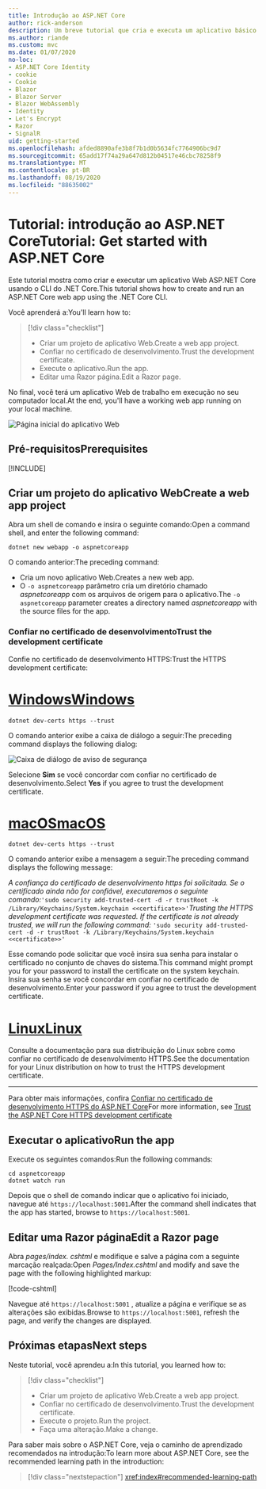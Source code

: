 ```yaml
---
title: Introdução ao ASP.NET Core
author: rick-anderson
description: Um breve tutorial que cria e executa um aplicativo básico Olá, Mundo usando o ASP.NET Core.
ms.author: riande
ms.custom: mvc
ms.date: 01/07/2020
no-loc:
- ASP.NET Core Identity
- cookie
- Cookie
- Blazor
- Blazor Server
- Blazor WebAssembly
- Identity
- Let's Encrypt
- Razor
- SignalR
uid: getting-started
ms.openlocfilehash: afded8890afe3b8f7b1d0b5634fc7764906bc9d7
ms.sourcegitcommit: 65add17f74a29a647d812b04517e46cbc78258f9
ms.translationtype: MT
ms.contentlocale: pt-BR
ms.lasthandoff: 08/19/2020
ms.locfileid: "88635002"
---
```

# <a name="tutorial-get-started-with-aspnet-core"></a><span data-ttu-id="0922e-103">Tutorial: introdução ao ASP.NET Core</span><span class="sxs-lookup"><span data-stu-id="0922e-103">Tutorial: Get started with ASP.NET Core</span></span>

<span data-ttu-id="0922e-104">Este tutorial mostra como criar e executar um aplicativo Web ASP.NET Core usando o CLI do .NET Core.</span><span class="sxs-lookup"><span data-stu-id="0922e-104">This tutorial shows how to create and run an ASP.NET Core web app using the .NET Core CLI.</span></span>

<span data-ttu-id="0922e-105">Você aprenderá a:</span><span class="sxs-lookup"><span data-stu-id="0922e-105">You'll learn how to:</span></span>

> [!div class="checklist"]
> * <span data-ttu-id="0922e-106">Criar um projeto de aplicativo Web.</span><span class="sxs-lookup"><span data-stu-id="0922e-106">Create a web app project.</span></span>
> * <span data-ttu-id="0922e-107">Confiar no certificado de desenvolvimento.</span><span class="sxs-lookup"><span data-stu-id="0922e-107">Trust the development certificate.</span></span>
> * <span data-ttu-id="0922e-108">Execute o aplicativo.</span><span class="sxs-lookup"><span data-stu-id="0922e-108">Run the app.</span></span>
> * <span data-ttu-id="0922e-109">Editar uma Razor página.</span><span class="sxs-lookup"><span data-stu-id="0922e-109">Edit a Razor page.</span></span>

<span data-ttu-id="0922e-110">No final, você terá um aplicativo Web de trabalho em execução no seu computador local.</span><span class="sxs-lookup"><span data-stu-id="0922e-110">At the end, you'll have a working web app running on your local machine.</span></span>

![Página inicial do aplicativo Web](_static/home-page.png)

## <a name="prerequisites"></a><span data-ttu-id="0922e-112">Pré-requisitos</span><span class="sxs-lookup"><span data-stu-id="0922e-112">Prerequisites</span></span>

[!INCLUDE[](~/includes/3.1-SDK.md)]

## <a name="create-a-web-app-project"></a><span data-ttu-id="0922e-113">Criar um projeto do aplicativo Web</span><span class="sxs-lookup"><span data-stu-id="0922e-113">Create a web app project</span></span>

<span data-ttu-id="0922e-114">Abra um shell de comando e insira o seguinte comando:</span><span class="sxs-lookup"><span data-stu-id="0922e-114">Open a command shell, and enter the following command:</span></span>

```dotnetcli
dotnet new webapp -o aspnetcoreapp
```

<span data-ttu-id="0922e-115">O comando anterior:</span><span class="sxs-lookup"><span data-stu-id="0922e-115">The preceding command:</span></span>

* <span data-ttu-id="0922e-116">Cria um novo aplicativo Web.</span><span class="sxs-lookup"><span data-stu-id="0922e-116">Creates a new web app.</span></span>  
* <span data-ttu-id="0922e-117">O `-o aspnetcoreapp` parâmetro cria um diretório chamado *aspnetcoreapp* com os arquivos de origem para o aplicativo.</span><span class="sxs-lookup"><span data-stu-id="0922e-117">The `-o aspnetcoreapp` parameter creates a directory named *aspnetcoreapp* with the source files for the app.</span></span>

### <a name="trust-the-development-certificate"></a><span data-ttu-id="0922e-118">Confiar no certificado de desenvolvimento</span><span class="sxs-lookup"><span data-stu-id="0922e-118">Trust the development certificate</span></span>

<span data-ttu-id="0922e-119">Confie no certificado de desenvolvimento HTTPS:</span><span class="sxs-lookup"><span data-stu-id="0922e-119">Trust the HTTPS development certificate:</span></span>

# <a name="windows"></a>[<span data-ttu-id="0922e-120">Windows</span><span class="sxs-lookup"><span data-stu-id="0922e-120">Windows</span></span>](#tab/windows)

```dotnetcli
dotnet dev-certs https --trust
```

<span data-ttu-id="0922e-121">O comando anterior exibe a caixa de diálogo a seguir:</span><span class="sxs-lookup"><span data-stu-id="0922e-121">The preceding command displays the following dialog:</span></span>

![Caixa de diálogo de aviso de segurança](~/getting-started/_static/cert.png)

<span data-ttu-id="0922e-123">Selecione **Sim** se você concordar com confiar no certificado de desenvolvimento.</span><span class="sxs-lookup"><span data-stu-id="0922e-123">Select **Yes** if you agree to trust the development certificate.</span></span>

# <a name="macos"></a>[<span data-ttu-id="0922e-124">macOS</span><span class="sxs-lookup"><span data-stu-id="0922e-124">macOS</span></span>](#tab/macos)

```dotnetcli
dotnet dev-certs https --trust
```

<span data-ttu-id="0922e-125">O comando anterior exibe a mensagem a seguir:</span><span class="sxs-lookup"><span data-stu-id="0922e-125">The preceding command displays the following message:</span></span>

<span data-ttu-id="0922e-126">*A confiança do certificado de desenvolvimento https foi solicitada. Se o certificado ainda não for confiável, executaremos o seguinte comando:*`'sudo security add-trusted-cert -d -r trustRoot -k /Library/Keychains/System.keychain <<certificate>>'`</span><span class="sxs-lookup"><span data-stu-id="0922e-126">*Trusting the HTTPS development certificate was requested. If the certificate is not already trusted, we will run the following command:* `'sudo security add-trusted-cert -d -r trustRoot -k /Library/Keychains/System.keychain <<certificate>>'`</span></span>

<span data-ttu-id="0922e-127">Esse comando pode solicitar que você insira sua senha para instalar o certificado no conjunto de chaves do sistema.</span><span class="sxs-lookup"><span data-stu-id="0922e-127">This command might prompt you for your password to install the certificate on the system keychain.</span></span> <span data-ttu-id="0922e-128">Insira sua senha se você concordar em confiar no certificado de desenvolvimento.</span><span class="sxs-lookup"><span data-stu-id="0922e-128">Enter your password if you agree to trust the development certificate.</span></span>

# <a name="linux"></a>[<span data-ttu-id="0922e-129">Linux</span><span class="sxs-lookup"><span data-stu-id="0922e-129">Linux</span></span>](#tab/linux)

<span data-ttu-id="0922e-130">Consulte a documentação para sua distribuição do Linux sobre como confiar no certificado de desenvolvimento HTTPS.</span><span class="sxs-lookup"><span data-stu-id="0922e-130">See the documentation for your Linux distribution on how to trust the HTTPS development certificate.</span></span>

---

<span data-ttu-id="0922e-131">Para obter mais informações, confira [Confiar no certificado de desenvolvimento HTTPS do ASP.NET Core](xref:security/enforcing-ssl#trust-the-aspnet-core-https-development-certificate-on-windows-and-macos)</span><span class="sxs-lookup"><span data-stu-id="0922e-131">For more information, see [Trust the ASP.NET Core HTTPS development certificate](xref:security/enforcing-ssl#trust-the-aspnet-core-https-development-certificate-on-windows-and-macos)</span></span>

## <a name="run-the-app"></a><span data-ttu-id="0922e-132">Executar o aplicativo</span><span class="sxs-lookup"><span data-stu-id="0922e-132">Run the app</span></span>

<span data-ttu-id="0922e-133">Execute os seguintes comandos:</span><span class="sxs-lookup"><span data-stu-id="0922e-133">Run the following commands:</span></span>

```dotnetcli
cd aspnetcoreapp
dotnet watch run
```

<span data-ttu-id="0922e-134">Depois que o shell de comando indicar que o aplicativo foi iniciado, navegue até `https://localhost:5001`.</span><span class="sxs-lookup"><span data-stu-id="0922e-134">After the command shell indicates that the app has started, browse to `https://localhost:5001`.</span></span>

## <a name="edit-a-no-locrazor-page"></a><span data-ttu-id="0922e-135">Editar uma Razor página</span><span class="sxs-lookup"><span data-stu-id="0922e-135">Edit a Razor page</span></span>

<span data-ttu-id="0922e-136">Abra *pages/index. cshtml* e modifique e salve a página com a seguinte marcação realçada:</span><span class="sxs-lookup"><span data-stu-id="0922e-136">Open *Pages/Index.cshtml* and modify and save the page with the following highlighted markup:</span></span>

[!code-cshtml[](sample/index.cshtml?highlight=9)]

<span data-ttu-id="0922e-137">Navegue até `https://localhost:5001` , atualize a página e verifique se as alterações são exibidas.</span><span class="sxs-lookup"><span data-stu-id="0922e-137">Browse to `https://localhost:5001`, refresh the page, and verify the changes are displayed.</span></span>

## <a name="next-steps"></a><span data-ttu-id="0922e-138">Próximas etapas</span><span class="sxs-lookup"><span data-stu-id="0922e-138">Next steps</span></span>

<span data-ttu-id="0922e-139">Neste tutorial, você aprendeu a:</span><span class="sxs-lookup"><span data-stu-id="0922e-139">In this tutorial, you learned how to:</span></span>

> [!div class="checklist"]
> * <span data-ttu-id="0922e-140">Criar um projeto de aplicativo Web.</span><span class="sxs-lookup"><span data-stu-id="0922e-140">Create a web app project.</span></span>
> * <span data-ttu-id="0922e-141">Confiar no certificado de desenvolvimento.</span><span class="sxs-lookup"><span data-stu-id="0922e-141">Trust the development certificate.</span></span>
> * <span data-ttu-id="0922e-142">Execute o projeto.</span><span class="sxs-lookup"><span data-stu-id="0922e-142">Run the project.</span></span>
> * <span data-ttu-id="0922e-143">Faça uma alteração.</span><span class="sxs-lookup"><span data-stu-id="0922e-143">Make a change.</span></span>

<span data-ttu-id="0922e-144">Para saber mais sobre o ASP.NET Core, veja o caminho de aprendizado recomendados na introdução:</span><span class="sxs-lookup"><span data-stu-id="0922e-144">To learn more about ASP.NET Core, see the recommended learning path in the introduction:</span></span>

> [!div class="nextstepaction"]
> <xref:index#recommended-learning-path>
